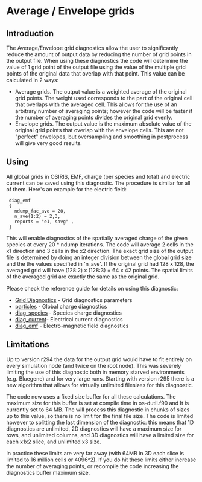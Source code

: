 # Average / Envelope grids

## Introduction

The Average/Envelope grid diagnostics allow the user to significantly
reduce the amount of output data by reducing the number of grid points
in the output file. When using these diagnostics the code will determine
the value of 1 grid point of the output file using the value of the
multiple grid points of the original data that overlap with that point.
This value can be calculated in 2 ways:

* Average grids. The output value is a weighted average of the original
  grid points. The weight used corresponds to the part of the original
  cell that overlaps with the averaged cell. This allows for the use of
  an arbitrary number of averaging points; however the code will be
  faster if the number of averaging points divides the original grid
  evenly.
* Envelope grids. The output value is the maximum absolute value of the
  original grid points that overlap with the envelope cells. This are
  not "perfect" envelopes, but oversampling and smoothing in postprocess
  will give very good results.

## Using

All global grids in OSIRIS, EMF, charge (per species and total) and
electric current can be saved using this diagnostic. The procedure is
similar for all of them. Here's an example for the electric field:

```text
 diag_emf
 {
   ndump_fac_ave = 20,
   n_ave(1:2) = 2,3,
   reports = "e1, savg" ,
 }
```

This will enable diagnostics of the spatially averaged charge of the
given species at every 20 \* ndump iterations. The code will average 2
cells in the x1 direction and 3 cells in the x2 direction. The exact
grid size of the output file is determined by doing an integer division
between the global grid size and the the values specified in 'n_ave'. If
the original grid had 128 x 128, the averaged grid will have (128:2) x
(128:3) = 64 x 42 points. The spatial limits of the averaged grid are
exactly the same as the original grid.

Please check the reference guide for details on using this diagnostic:

* [Grid Diagnostics](../reference/Grid_Diagnostics.md) -
  Grid diagnostics parameters
* [particles](../reference/Particles.md) - Global charge
  diagnostics
* [diag_species](../reference/Species_Diagnostics.md") -
  Species charge diagnostics
* [diag_current](../reference/Electric_Current_Diagnostics.md)-
  Electrical current diagnostics
* [diag_emf](../reference/Electro-Magnetic_Field_Diagnostics.md) -
  Electro-magnetic field diagnostics

## Limitations

Up to version r294 the data for the output grid would have to fit
entirely on every simulation node (and twice on the root node). This was
severely limiting the use of this diagnostic both in memory starved
environments (e.g. Bluegene) and for very large runs. Starting with
version r295 there is a new algorithm that allows for virtually
unlimited filesizes for this diagnostic.

The code now uses a fixed size buffer for all these calculations. The
maximum size for this buffer is set at compile time in os-dutil.f90 and
It is currently set to 64 MB. The will process this diagnostic in chunks
of sizes up to this value, so there is no limit for the final file size.
The code is limited however to splitting the last dimension of the
diagnostic: this means that 1D diagnostics are unlimited, 2D diagnostics
will have a maximum size for rows, and unlimited columns, and 3D
diagnostics will have a limited size for each x1x2 slice, and unlimited
x3 size.

In practice these limits are very far away (with 64MB in 3D each slice
is limited to 16 million cells or 4096^2). If you do hit these limits
either increase the number of averaging points, or recompile the code
increasing the diagnostics buffer maximum size.
